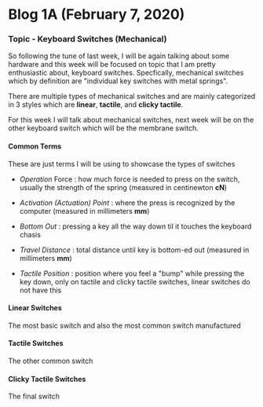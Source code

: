# Blog 1A (February 7, 2020)

### Topic - Keyboard Switches (Mechanical)

So following the tune of last week, I will be again talking about some hardware and this week will be focused on topic that I am pretty enthusiastic about, keyboard switches. Specfically, mechanical switches which by definition are "individual key switches with metal springs". 

There are multiple types of mechanical switches and are mainly categorized in 3 styles which are **linear**, **tactile**, and **clicky tactile**.

For this week I will talk about mechanical switches, next week will be on the other keyboard switch which will be the membrane switch.

#### Common Terms

These are just terms I will be using to showcase the types of switches 

- *Operation* Force : how much force is needed to press on the switch, usually the strength of the spring (measured in centinewton **cN**)

- *Activation (Actuation) Point* : where the press is recognized by the computer (measured in millimeters **mm**)

- *Bottom Out* : pressing a key all the way down til it touches the keyboard chasis

- *Travel Distance* : total distance until key is bottom-ed out (measured in millimeters **mm**)

- *Tactile Position* : position where you feel a "bump" while pressing the key down, only on tactile and clicky tactile switches, linear switches do not have this


#### Linear Switches

The most basic switch and also the most common switch manufactured 

#### Tactile Switches

The other common switch

#### Clicky Tactile Switches

The final switch